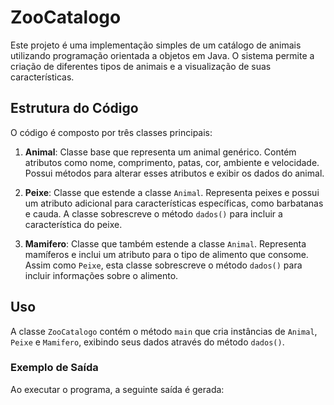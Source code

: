 # ZooCatalogo

Este projeto é uma implementação simples de um catálogo de animais utilizando programação orientada a objetos em Java. O sistema permite a criação de diferentes tipos de animais e a visualização de suas características.

## Estrutura do Código

O código é composto por três classes principais:

1. **Animal**: Classe base que representa um animal genérico. Contém atributos como nome, comprimento, patas, cor, ambiente e velocidade. Possui métodos para alterar esses atributos e exibir os dados do animal.

2. **Peixe**: Classe que estende a classe `Animal`. Representa peixes e possui um atributo adicional para características específicas, como barbatanas e cauda. A classe sobrescreve o método `dados()` para incluir a característica do peixe.

3. **Mamifero**: Classe que também estende a classe `Animal`. Representa mamíferos e inclui um atributo para o tipo de alimento que consome. Assim como `Peixe`, esta classe sobrescreve o método `dados()` para incluir informações sobre o alimento.

## Uso

A classe `ZooCatalogo` contém o método `main` que cria instâncias de `Animal`, `Peixe` e `Mamifero`, exibindo seus dados através do método `dados()`.

### Exemplo de Saída

Ao executar o programa, a seguinte saída é gerada:

